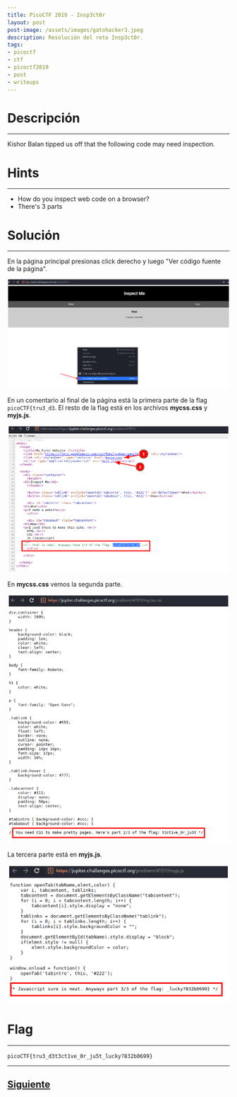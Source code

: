 ```yaml
---
title: PicoCTF 2019 - Insp3ct0r 
layout: post
post-image: /assets/images/gatohacker3.jpeg 
description: Resolución del reto Insp3ct0r. 
tags:
- picoctf
- ctf
- picoctf2019
- post
- writeups
---
```

# Descripción
---

Kishor Balan tipped us off that the following code may need inspection.


# Hints
---

- How do you inspect web code on a browser?
- There's 3 parts


# Solución
---

En la página principal presionas click derecho y luego "Ver código fuente de la página".

![](/assets/images/images-picoctf-2019/insp3ct0r-1.png)

En un comentario al final de la página está la primera parte de la flag `picoCTF{tru3_d3`. El resto de la flag está en los archivos **mycss.css** y **myjs.js**.

![](/assets/images/images-picoctf-2019/insp3ct0r-2.png)

En **mycss.css** vemos la segunda parte.

![](/assets/images/images-picoctf-2019/insp3ct0r-3.png)

La tercera parte está en **myjs.js**.

![](/assets/images/images-picoctf-2019/insp3ct0r-4.png)

# Flag
---

`picoCTF{tru3_d3t3ct1ve_0r_ju5t_lucky?832b0699}`

---

## [Siguiente](/blog/where-are-the-robots)